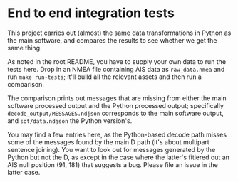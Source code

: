 End to end integration tests
============================

This project carries out (almost) the same data transformations in Python as
the main software, and compares the results to see whether we get the same
thing.

As noted in the root README, you have to supply your own data to run the tests
here. Drop in an NMEA file containing AIS data as `raw_data.nmea` and run
`make run-tests`; it'll build all the relevant assets and then run a comparison.

The comparison prints out messages that are missing from either the main
software processed output and the Python processed output; specifically
`decode_output/MESSAGES.ndjson` corresponds to the main software output, and
`sot/data.ndjson` the Python version's.

You may find a few entries here, as the Python-based decode path misses some
of the messages found by the main D path (it's about multipart sentence
joining). You want to look out for messages generated by the Python but not
the D, as except in the case where the latter's fitlered out an AIS null
position (91, 181) that suggests a bug. Please file an issue in the latter
case.

